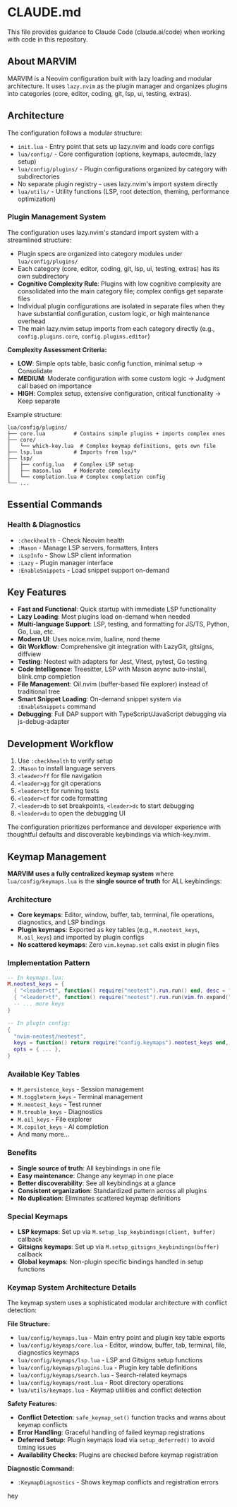 # CLAUDE.md

This file provides guidance to Claude Code (claude.ai/code) when working with code in this repository.

## About MARVIM

MARVIM is a Neovim configuration built with lazy loading and modular architecture. It uses `lazy.nvim` as the plugin manager and organizes plugins into categories (core, editor, coding, git, lsp, ui, testing, extras).

## Architecture

The configuration follows a modular structure:

- `init.lua` - Entry point that sets up lazy.nvim and loads core configs
- `lua/config/` - Core configuration (options, keymaps, autocmds, lazy setup)
- `lua/config/plugins/` - Plugin configurations organized by category with subdirectories
- No separate plugin registry - uses lazy.nvim's import system directly
- `lua/utils/` - Utility functions (LSP, root detection, theming, performance optimization)

### Plugin Management System

The configuration uses lazy.nvim's standard import system with a streamlined structure:
- Plugin specs are organized into category modules under `lua/config/plugins/`
- Each category (core, editor, coding, git, lsp, ui, testing, extras) has its own subdirectory
- **Cognitive Complexity Rule**: Plugins with low cognitive complexity are consolidated into the main category file; complex configs get separate files
- Individual plugin configurations are isolated in separate files when they have substantial configuration, custom logic, or high maintenance overhead
- The main lazy.nvim setup imports from each category directly (e.g., `config.plugins.core`, `config.plugins.editor`)

**Complexity Assessment Criteria:**
- **LOW**: Simple opts table, basic config function, minimal setup → Consolidate
- **MEDIUM**: Moderate configuration with some custom logic → Judgment call based on importance
- **HIGH**: Complex setup, extensive configuration, critical functionality → Keep separate

Example structure:
```
lua/config/plugins/
├── core.lua         # Contains simple plugins + imports complex ones
├── core/
│   └── which-key.lua  # Complex keymap definitions, gets own file
├── lsp.lua          # Imports from lsp/*
├── lsp/
│   ├── config.lua   # Complex LSP setup
│   ├── mason.lua    # Moderate complexity
│   └── completion.lua # Complex completion config
└── ...
```

## Essential Commands

### Health & Diagnostics
- `:checkhealth` - Check Neovim health
- `:Mason` - Manage LSP servers, formatters, linters
- `:LspInfo` - Show LSP client information
- `:Lazy` - Plugin manager interface
- `:EnableSnippets` - Load snippet support on-demand

## Key Features

- **Fast and Functional**: Quick startup with immediate LSP functionality
- **Lazy Loading**: Most plugins load on-demand when needed
- **Multi-language Support**: LSP, testing, and formatting for JS/TS, Python, Go, Lua, etc.
- **Modern UI**: Uses noice.nvim, lualine, nord theme
- **Git Workflow**: Comprehensive git integration with LazyGit, gitsigns, diffview
- **Testing**: Neotest with adapters for Jest, Vitest, pytest, Go testing
- **Code Intelligence**: Treesitter, LSP with Mason async auto-install, blink.cmp completion
- **File Management**: Oil.nvim (buffer-based file explorer) instead of traditional tree
- **Smart Snippet Loading**: On-demand snippet system via `:EnableSnippets` command
- **Debugging**: Full DAP support with TypeScript/JavaScript debugging via js-debug-adapter

## Development Workflow

1. Use `:checkhealth` to verify setup
2. `:Mason` to install language servers
3. `<leader>ff` for file navigation
4. `<leader>gg` for git operations
5. `<leader>tt` for running tests
6. `<leader>cf` for code formatting
7. `<leader>db` to set breakpoints, `<leader>dc` to start debugging
8. `<leader>du` to open the debugging UI

The configuration prioritizes performance and developer experience with thoughtful defaults and discoverable keybindings via which-key.nvim.

## Keymap Management

**MARVIM uses a fully centralized keymap system** where `lua/config/keymaps.lua` is the **single source of truth** for ALL keybindings:

### Architecture
- **Core keymaps**: Editor, window, buffer, tab, terminal, file operations, diagnostics, and LSP bindings
- **Plugin keymaps**: Exported as key tables (e.g., `M.neotest_keys`, `M.oil_keys`) and imported by plugin configs
- **No scattered keymaps**: Zero `vim.keymap.set` calls exist in plugin files

### Implementation Pattern
```lua
-- In keymaps.lua:
M.neotest_keys = {
  { "<leader>tt", function() require("neotest").run.run() end, desc = "Run Nearest Test" },
  { "<leader>tf", function() require("neotest").run.run(vim.fn.expand("%")) end, desc = "Run File Tests" },
  -- ... more keys
}

-- In plugin config:
{
  "nvim-neotest/neotest",
  keys = function() return require("config.keymaps").neotest_keys end,
  opts = { ... },
}
```

### Available Key Tables
- `M.persistence_keys` - Session management
- `M.toggleterm_keys` - Terminal management
- `M.neotest_keys` - Test runner
- `M.trouble_keys` - Diagnostics
- `M.oil_keys` - File explorer
- `M.copilot_keys` - AI completion
- And many more...

### Benefits
- **Single source of truth**: All keybindings in one file
- **Easy maintenance**: Change any keymap in one place
- **Better discoverability**: See all keybindings at a glance
- **Consistent organization**: Standardized pattern across all plugins
- **No duplication**: Eliminates scattered keymap definitions

### Special Keymaps
- **LSP keymaps**: Set up via `M.setup_lsp_keybindings(client, buffer)` callback
- **Gitsigns keymaps**: Set up via `M.setup_gitsigns_keybindings(buffer)` callback
- **Global keymaps**: Non-plugin specific bindings handled in setup functions

### Keymap System Architecture Details

The keymap system uses a sophisticated modular architecture with conflict detection:

**File Structure:**
- `lua/config/keymaps.lua` - Main entry point and plugin key table exports
- `lua/config/keymaps/core.lua` - Editor, window, buffer, tab, terminal, file, diagnostics keymaps
- `lua/config/keymaps/lsp.lua` - LSP and Gitsigns setup functions
- `lua/config/keymaps/plugins.lua` - Plugin key table definitions
- `lua/config/keymaps/search.lua` - Search-related keymaps
- `lua/config/keymaps/root.lua` - Root directory operations
- `lua/utils/keymaps.lua` - Keymap utilities and conflict detection

**Safety Features:**
- **Conflict Detection**: `safe_keymap_set()` function tracks and warns about keymap conflicts
- **Error Handling**: Graceful handling of failed keymap registrations
- **Deferred Setup**: Plugin keymaps load via `setup_deferred()` to avoid timing issues
- **Availability Checks**: Plugins are checked before keymap registration

**Diagnostic Command:**
- `:KeymapDiagnostics` - Shows keymap conflicts and registration errors

hey
